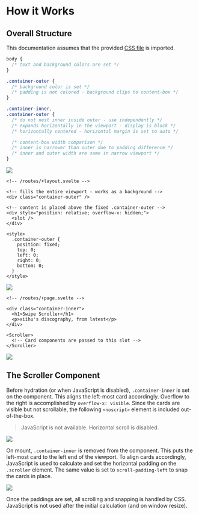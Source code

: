 # How it Works

## Overall Structure

This documentation assumes that the provided [CSS file](/src/lib/styles/container-colored.css) is imported.

```css
body {
  /* text and background colors are set */
}

.container-outer {
  /* background color is set */
  /* padding is not colored - background clips to content-box */
}

.container-inner,
.container-outer {
  /* do not nest inner inside outer - use independently */
  /* expands horizontally in the viewport - display is block */
  /* horizontally centered - horizontal margin is set to auto */

  /* content-box width comparison */
  /* inner is narrower than outer due to padding difference */
  /* inner and outer width are same in narrow viewport */
}
```

<picture>
  <source media="(prefers-color-scheme: dark)" srcset="https://user-images.githubusercontent.com/47051820/221335110-3bd4b640-1cdd-4d90-8e92-c8e421532de8.jpeg">
  <img src="https://user-images.githubusercontent.com/47051820/221335119-094f363e-84e4-4740-8459-bd07d8e8bf67.jpeg">
</picture>

```svelte
<!-- /routes/+layout.svelte -->

<!-- fills the entire viewport - works as a background -->
<div class="container-outer" />

<!-- content is placed above the fixed .container-outer -->
<div style="position: relative; overflow-x: hidden;">
  <slot />
</div>

<style>
  .container-outer {
    position: fixed;
    top: 0;
    left: 0;
    right: 0;
    bottom: 0;
  }
</style>
```

<picture>
  <source media="(prefers-color-scheme: dark)" srcset="https://user-images.githubusercontent.com/47051820/221335111-1981f62b-5155-45ff-8845-de27940acbd0.jpeg">
  <img src="https://user-images.githubusercontent.com/47051820/221335120-33bc7e35-c7c8-4bb6-ac8d-ed7fdf0a3703.jpeg">
</picture>

```svelte
<!-- /routes/+page.svelte -->

<div class="container-inner">
  <h1>Swipe Scroller</h1>
  <p>xiihu's discography, from latest</p>
</div>

<Scroller>
  <!-- Card components are passed to this slot -->
</Scroller>
```

<picture>
  <source media="(prefers-color-scheme: dark)" srcset="https://user-images.githubusercontent.com/47051820/221335113-fcbc0d78-e806-4ec4-9d66-4bb136056b62.jpeg">
  <img src="https://user-images.githubusercontent.com/47051820/221335122-031662e3-70f0-47d5-bc9c-b85cc97ab0c5.jpeg">
</picture>

## The Scroller Component

Before hydration (or when JavaScript is disabled), `.container-inner` is set on the component. This aligns the left-most card accordingly. Overflow to the right is accomplished by `overflow-x: visible`. Since the cards are visible but not scrollable, the following `<noscript>` element is included out-of-the-box.

> JavaScript is not available. Horizontal scroll is disabled.

<picture>
  <source media="(prefers-color-scheme: dark)" srcset="https://user-images.githubusercontent.com/47051820/221335115-a7ff4429-1130-4c3b-b630-6db49d1b9098.jpeg">
  <img src="https://user-images.githubusercontent.com/47051820/221335124-e71c00d5-0f44-4e00-9017-f9afc2ea58dc.jpeg">
</picture>

On mount, `.container-inner` is removed from the component. This puts the left-most card to the left end of the viewport. To align cards accordingly, JavaScript is used to calculate and set the horizontal padding on the `.scroller` element. The same value is set to `scroll-padding-left` to snap the cards in place.

<picture>
  <source media="(prefers-color-scheme: dark)" srcset="https://user-images.githubusercontent.com/47051820/221335118-03176bd2-f2b5-4068-8816-1f7fdd045126.jpeg">
  <img src="https://user-images.githubusercontent.com/47051820/221335125-801c1c34-a9a8-4ace-91f2-b3aa3f583371.jpeg">
</picture>

Once the paddings are set, all scrolling and snapping is handled by CSS. JavaScript is not used after the initial calculation (and on window resize).
